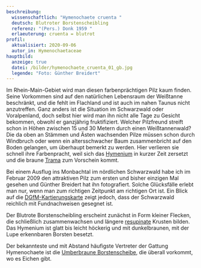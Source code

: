 ```yaml
---
beschreibung:
  wissenschaftlich: "Hymenochaete cruenta "
  deutsch: Blutroter Borstenscheibling
  referenz: "(Pers.) Donk 1959 "
  erlaeuterung: cruenta = blutrot
profil:
  aktualisiert: 2020-09-06
  autor_in: Hymenochaetaceae
hauptbild:
  anzeige: true
  datei: /bilder/hymenochaete_cruenta_01_gb.jpg
  legende: "Foto: Günther Breidert"
---
```

Im Rhein-Main-Gebiet wird man diesen farbenprächtigen Pilz kaum finden. Seine Vorkommen sind auf den natürlichen Lebensraum der Weißtanne beschränkt, und die fehlt im Flachland und ist auch im nahen Taunus nicht anzutreffen. Ganz anders ist die Situation im Schwarzwald oder Voralpenland, doch selbst hier wird man ihn nicht alle Tage zu Gesicht bekommen, obwohl er ganzjährig fruktifiziert. Welcher Pilzfreund streift schon in Höhen zwischen 15 und 30 Metern durch einen Weißtannenwald? Die da oben an Stämmen und Ästen wachsenden Pilze müssen schon durch Windbruch oder wenn ein altersschwacher Baum zusammenbricht auf den Boden gelangen, um überhaupt bemerkt zu werden. Hier verlieren sie schnell ihre Farbenpracht, weil sich das [Hymenium](Hymenium "Glossar") in kurzer Zeit zersetzt und die braune [Trama](Trama "Glossar") zum Vorschein kommt.

Bei einem Ausflug ins Monbachtal im nördlichen Schwarzwald habe ich im Februar 2009 den attraktiven Pilz zum ersten und bisher einzigen Mal gesehen und Günther Breidert hat ihn fotografiert. Solche Glücksfälle erlebt man nur, wenn man zum richtigen Zeitpunkt am richtigen Ort ist. Ein Blick auf die [DGfM-Kartierungskarte](http://www.pilze-deutschland.de/organismen/hymenochaete-cruenta-pers-fr-donk-1959) zeigt jedoch, dass der Schwarzwald reichlich mit Fundnachweisen gesegnet ist. 

Der Blutrote Borstenscheibling erscheint zunächst in Form kleiner Flecken, die schließlich zusammenwachsen und längere [resupinate](resupinat "Glossar") Krusten bilden. Das Hymenium ist glatt bis leicht höckerig und mit dunkelbraunen, mit der Lupe erkennbaren Borsten besetzt.

Der bekannteste und mit Abstand häufigste Vertreter der Gattung Hymenochaete ist die [Umberbraune Borstenscheibe](/pilze/hymenochaete-rubiginosa-umberbraune-borstenscheibe), die überall vorkommt, wo es Eichen gibt.